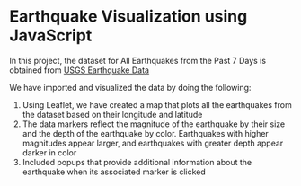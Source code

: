 # Earthquake Visualization using JavaScript
 In this project, the dataset for All Earthquakes from the Past 7 Days is obtained from [USGS Earthquake Data]([https://www.example.com](https://earthquake.usgs.gov/earthquakes/feed/v1.0/geojson.php)https://earthquake.usgs.gov/earthquakes/feed/v1.0/geojson.php)

 We have imported and visualized the data by doing the following:
 1. Using Leaflet, we have created a map that plots all the earthquakes from the dataset based on their longitude and latitude
 2. The data markers reflect the magnitude of the earthquake by their size and the depth of the earthquake by color. Earthquakes with higher magnitudes appear larger, and earthquakes with greater depth appear darker in color
 3. Included popups that provide additional information about the earthquake when its associated marker is clicked
 
